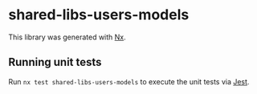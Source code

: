 # shared-libs-users-models

This library was generated with [Nx](https://nx.dev).

## Running unit tests

Run `nx test shared-libs-users-models` to execute the unit tests via [Jest](https://jestjs.io).
